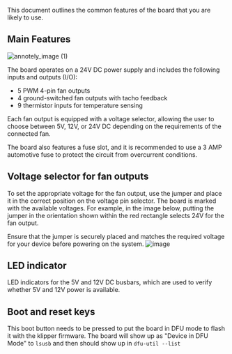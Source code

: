 This document outlines the common features of the board that you are likely to use.

## Main Features
![annotely_image (1)](https://github.com/user-attachments/assets/01c30727-514e-44ff-8f3a-99f13c0eb6f8)

The board operates on a 24V DC power supply and includes the following inputs and outputs (I/O):

- 5 PWM 4-pin fan outputs
- 4 ground-switched fan outputs with tacho feedback
- 9 thermistor inputs for temperature sensing

Each fan output is equipped with a voltage selector, allowing the user to choose between 5V, 12V, or 24V DC depending on the requirements of the connected fan.

The board also features a fuse slot, and it is recommended to use a 3 AMP automotive fuse to protect the circuit from overcurrent conditions.

## Voltage selector for fan outputs

To set the appropriate voltage for the fan output, use the jumper and place it in the correct position on the voltage pin selector. The board is marked with the available voltages. For example, in the image below, putting the jumper in the orientation shown within the red rectangle selects 24V for the fan output.

Ensure that the jumper is securely placed and matches the required voltage for your device before powering on the system.
![image](https://github.com/user-attachments/assets/ecf66eda-9971-4b7f-b88f-c0f8f3875c10)


## LED indicator

LED indicators for the 5V and 12V DC busbars, which are used to verify whether 5V and 12V power is available.

## Boot and reset keys

This boot button needs to be pressed to put the board in DFU mode to flash it with the klipper firmware. The board will show up as "Device in DFU Mode" to ```lsusb``` and then should show up in ```dfu-util --list```





